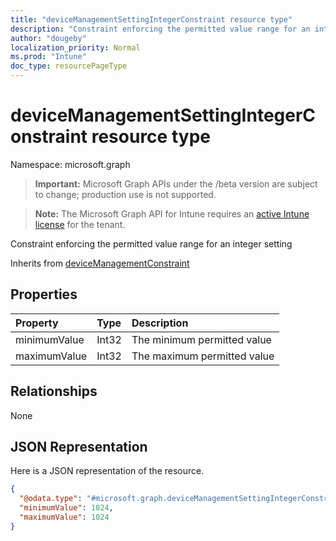 ```yaml
---
title: "deviceManagementSettingIntegerConstraint resource type"
description: "Constraint enforcing the permitted value range for an integer setting"
author: "dougeby"
localization_priority: Normal
ms.prod: "Intune"
doc_type: resourcePageType
---
```


# deviceManagementSettingIntegerConstraint resource type

Namespace: microsoft.graph

> **Important:** Microsoft Graph APIs under the /beta version are subject to change; production use is not supported.

> **Note:** The Microsoft Graph API for Intune requires an [active Intune license](https://go.microsoft.com/fwlink/?linkid=839381) for the tenant.

Constraint enforcing the permitted value range for an integer setting


Inherits from [deviceManagementConstraint](../resources/intune-deviceintent-devicemanagementconstraint.md)

## Properties
|Property|Type|Description|
|:---|:---|:---|
|minimumValue|Int32|The minimum permitted value|
|maximumValue|Int32|The maximum permitted value|

## Relationships
None

## JSON Representation
Here is a JSON representation of the resource.
<!-- {
  "blockType": "resource",
  "@odata.type": "microsoft.graph.deviceManagementSettingIntegerConstraint"
}
-->
``` json
{
  "@odata.type": "#microsoft.graph.deviceManagementSettingIntegerConstraint",
  "minimumValue": 1024,
  "maximumValue": 1024
}
```



